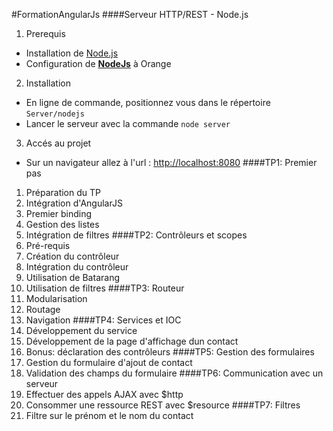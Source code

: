 #FormationAngularJs
####Serveur HTTP/REST - Node.js
1. Prerequis
 - Installation de [Node.js](http://nodejs.org/)
 - Configuration de [**NodeJs**](http://recommendations.si.fr.intraorange/environnement-de-d-veloppement-web/#nodejs) à Orange
2. Installation
 - En ligne de commande, positionnez vous dans le répertoire `Server/nodejs`
 - Lancer le serveur avec la commande `node server`
3. Accés au projet
 - Sur un navigateur allez à l'url : [http://localhost:8080](http://localhost:8080)
####TP1: Premier pas
1. Préparation du TP
2. Intégration d'AngularJS
3. Premier binding
4. Gestion des listes
5. Intégration de filtres
####TP2: Contrôleurs et scopes
1. Pré-requis
2. Création du contrôleur
3. Intégration du contrôleur
4. Utilisation de Batarang
5. Utilisation de filtres
####TP3: Routeur
1. Modularisation
2. Routage
3. Navigation
####TP4: Services et IOC
1. Développement du service
2. Développement de la page d'affichage dun contact
3. Bonus: déclaration des contrôleurs
####TP5: Gestion des formulaires
1. Gestion du formulaire d'ajout de contact
2. Validation des champs du formulaire
####TP6: Communication avec un serveur
1. Effectuer des appels AJAX avec $http
2. Consommer une ressource REST avec $resource
####TP7: Filtres
1. Filtre sur le prénom et le nom du contact

